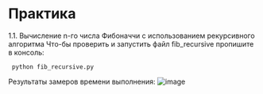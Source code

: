 # Практика 
1.1. Вычисление n-го числа Фибоначчи с использованием рекурсивного алгоритма
Что-бы проверить и запустить файл fib_recursive пропишите в консоль:
```Mysql
 python fib_recursive.py
```
Результаты замеров времени выполнения:
![image](https://github.com/user-attachments/assets/d798bd9a-5c6a-4073-b27f-15b7076b6fa2)


